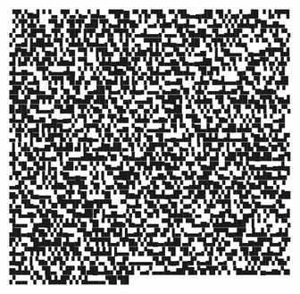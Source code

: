 ▝▛▞▅▟▝▝▃▝▛▃▚▃▚▟▃▝▜▛▇▝▚▜▞▜▙▝▚▜▙▃▄▟█▝▊▞▄▞▄▟▊▝▐▞▛▜▝▞▛▟▞▃▝▜▟▝▉▜▚▟▊▜▚▃▛▛▇▞▝▃▞▟▅▜▄▟▃▝▝▃▙▞▞▞▟▟▄▛▇▃▆▃▞▃▛▟▛▜▃▜▚▝█▛▐▜▚▟▜▞▜▜▞▃▟▃▃▞▃▃▜▞▆▟█▃▜▃▟▟▛▃▝▃▛▝▟▝▚▞▃▟▐▟█▟▞▜▝▟▟▞▙▟▃▞▙▝▟▝▃▝▜▜▚▟▄▃▛▟█▝▄▜▜▞▞▟▄▝▝▝▚▝▜▞▄▛▇▟▚▝▅▟▝▞▆▝▜▝▐▜▙▞▚▜▞▟▆▜▟▞▄▞▙▞▞▃▅▝▐▝▇▃▃▝▄▃▆▜▛▜▟▟▐▟▚▜▟▜▞▟▅▟▝▜▃▝▟▟▄▟█▞▛▝▟▝▟▃▆▞▙▃▄▟▇▝▜▃▜▝▝▟▆▜▚▞▟▞▟▃▅▃▝▜▚▃▃▟▄▝▞▝▞▞▜▟▆▞▜▞▃▜▟▃▅▜▙▟▃▝▉▟▜▝▝▝▄▞▜▃▝▝▞▟▟▃▛▃▙▝▚▜▜▝▉▟▚▞▜▞▅▟▐▟▐▞▚▜▟▝▄▃▆▝▝▃▙▞▅▟▃▃▟▜▄▜▝▟▚▟▊▟▛▞▆▟▃▝▆▝▅▝▊▝▃▟▉▜▃▞▛▟▄▞▃▃▚▃▅▞▆▝▟▞▃▃▟▃▅▜▃▝▅▟▅▞▝▜▙▟▚▟▜▜▚▞▟▜▅▟▛▟█▞▆▝▄▞▃▃▆▝▜▟█▜▝▞▟▟▅▝▉▝▆▟▉▟▄▜▜▞▆▟▉▟█▞▜▃▃▞▜▟▉▝▛▞▆▞▚▝▇▞▄▞▚▞▟▝▅▟▉▝▚▝▞▞▄▞▟▝▊▝▚▜▜▝▊▞▚▟▃▛▇▃▅▝▄▃▄▞▞▜▝▃▛▝▛▟▅▝▟▟▞▃▅▞▟▜▝▜▙▝▆▝▅▞▞▝▞▞▅▝▝▃▟▞▟▞▄▟▐▜▜▜▃▞▃▞▛▜▞▟▝▃▅▝▅▞▃▃▟▃▜▝▚▝▇▃▙▟▚▟▉▟▟▞▜▞▜▃▛▃▜▝▐▜▞▟▛▜▞▞▚▟▄▃▚▜▚▞▟▞▟▝▆▝▊▃▄▃▙▛▐▜▟▟▃▟▃▃▙▝▇▟▞▟▃▛▐▝▟▞▄▃▆▜▟▟▊▟▐▞▃▟▇▟▉▃▜▝▞▟▛▜▚▞▚▃▚▝▐▜▃▛▐▝▃▜▙▜▅▞▆▜▞▜▞▝█▞▟▃▄▜▝▃▃▟▇▟▅▞▆▝▅▟▃▟▜▞▞▛▇▟▞▝▟▟▚▟▝▟▉▜▜▟█▟▉▃▆▜▜▝▉▃▜▟▐▃▝▟▊▞▅▝▞▝▅▃▟▝▄▜▜▟▜▛▇▟▞▝▛▝▅▟▛▃▛▝▛▞▅▃▅▃▄▟▄▞▛▃▙▛▐▞▟▝▇▃▄▃▝▟▐▝▚▟█▛▇▝▞▃▆▞▙▃▜▟▚▟▛▝▅▃▚▃▛▞▟▟▇▃▙▞▃▟▚▝▚▞▞▟▆▞▛▜▙▝▆▝▄▞▆▟▜▝▃▞▙▝▇▞▞▃▟▟▜▛▇▞▃▛▇▞▆▟▜▃▚▝▆▞▙▜▄▃▃▝▄▞▛▝▇▝▝▝▇▝▝▜▅▟▚▜▙▟▄▟▛▃▛▟▉▝▛▞▟▝▜▟▚▃▜▜▛▟▇▞▃▜▙▃▜▝▅▜▛▜▛▟▇▜▛▜▃▝▚▃▙▝▇▞▄▞▆▝▄▞▚▝▟▞▜▜▝▞▆▞▆▃▃▞▙▜▜▃▅▞▙▛▇▃▝▜▅▟▉▛▐▃▆▃▞▞▆▝▅▜▝▜▟▟▅▞▃▝▚▃▆▜▄▝▄▟▚▝▞▜▄▟▜▃▃▝▄▟█▞▞▟▟▞▅▝▇▝▝▟▅▞▙▃▛▃▃▝▜▞▛▝▜▃▅▞▟▟▅▟▇▛▐▝▝▃▝▝▚▟█▃▄▛▇▞▞▟▄▃▝▜▅▜▜▟▜▟▐▃▟▞▄▟▚▛▐▃▚▃▃▞▄▞▛▜▄▟▛▃▙▟▞▃▟▟▛▞▃▝█▟▆▟▊▟▄▟▝▞▜▜▜▃▞▛▇▞▞▟▄▃▟▟▊▃▛▝▜▃▛▞▅▝▜▃▅▟▛▜▃▞▛▟▃▞▜▜▜▝▞▞▙▜▙▝▜▟▟▟▐▃▃▜▚▞▆▃▟▝▊▝▉▞▃▞▟▝▛▃▆▝▉▟▛▃▙▃▛▟▄▛▐▝▅▞▟▜▞▝▝▞▚▞▃▝▊▃▛▃▃▃▃▜▟▜▄▞▄▟▚▃▟▝▃▞▚▝▝▞▛▟▛▞▆▞▆▟▟▞▄▝█▃▝▟▛▝▉▟█▃▙▞▟▜▟▝▃▞▃▃▙▃▆▛▇▞▆▜▛▞▚▝▆▟▟▞▄▃▅▞▅▞▃▃▝▞▚▜▟▟▛▞▞▟▃▃▃▜▉▜▉
